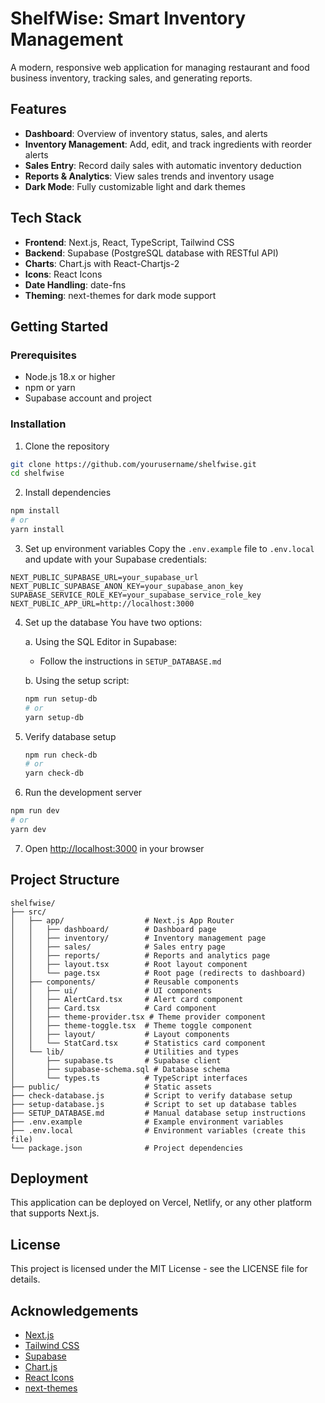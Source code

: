 # ShelfWise: Smart Inventory Management

A modern, responsive web application for managing restaurant and food business inventory, tracking sales, and generating reports.

## Features

- **Dashboard**: Overview of inventory status, sales, and alerts
- **Inventory Management**: Add, edit, and track ingredients with reorder alerts
- **Sales Entry**: Record daily sales with automatic inventory deduction
- **Reports & Analytics**: View sales trends and inventory usage
- **Dark Mode**: Fully customizable light and dark themes

## Tech Stack

- **Frontend**: Next.js, React, TypeScript, Tailwind CSS
- **Backend**: Supabase (PostgreSQL database with RESTful API)
- **Charts**: Chart.js with React-Chartjs-2
- **Icons**: React Icons
- **Date Handling**: date-fns
- **Theming**: next-themes for dark mode support

## Getting Started

### Prerequisites

- Node.js 18.x or higher
- npm or yarn
- Supabase account and project

### Installation

1. Clone the repository

```bash
git clone https://github.com/yourusername/shelfwise.git
cd shelfwise
```

2. Install dependencies

```bash
npm install
# or
yarn install
```

3. Set up environment variables
   Copy the `.env.example` file to `.env.local` and update with your Supabase credentials:

```
NEXT_PUBLIC_SUPABASE_URL=your_supabase_url
NEXT_PUBLIC_SUPABASE_ANON_KEY=your_supabase_anon_key
SUPABASE_SERVICE_ROLE_KEY=your_supabase_service_role_key
NEXT_PUBLIC_APP_URL=http://localhost:3000
```

4. Set up the database
   You have two options:

   a. Using the SQL Editor in Supabase:

   - Follow the instructions in `SETUP_DATABASE.md`

   b. Using the setup script:

   ```bash
   npm run setup-db
   # or
   yarn setup-db
   ```

5. Verify database setup

   ```bash
   npm run check-db
   # or
   yarn check-db
   ```

6. Run the development server

```bash
npm run dev
# or
yarn dev
```

7. Open [http://localhost:3000](http://localhost:3000) in your browser

## Project Structure

```
shelfwise/
├── src/
│   ├── app/                  # Next.js App Router
│   │   ├── dashboard/        # Dashboard page
│   │   ├── inventory/        # Inventory management page
│   │   ├── sales/            # Sales entry page
│   │   ├── reports/          # Reports and analytics page
│   │   ├── layout.tsx        # Root layout component
│   │   └── page.tsx          # Root page (redirects to dashboard)
│   ├── components/           # Reusable components
│   │   ├── ui/               # UI components
│   │   ├── AlertCard.tsx     # Alert card component
│   │   ├── Card.tsx          # Card component
│   │   ├── theme-provider.tsx # Theme provider component
│   │   ├── theme-toggle.tsx  # Theme toggle component
│   │   ├── layout/           # Layout components
│   │   └── StatCard.tsx      # Statistics card component
│   └── lib/                  # Utilities and types
│       ├── supabase.ts       # Supabase client
│       ├── supabase-schema.sql # Database schema
│       └── types.ts          # TypeScript interfaces
├── public/                   # Static assets
├── check-database.js         # Script to verify database setup
├── setup-database.js         # Script to set up database tables
├── SETUP_DATABASE.md         # Manual database setup instructions
├── .env.example              # Example environment variables
├── .env.local                # Environment variables (create this file)
└── package.json              # Project dependencies
```

## Deployment

This application can be deployed on Vercel, Netlify, or any other platform that supports Next.js.

## License

This project is licensed under the MIT License - see the LICENSE file for details.

## Acknowledgements

- [Next.js](https://nextjs.org/)
- [Tailwind CSS](https://tailwindcss.com/)
- [Supabase](https://supabase.io/)
- [Chart.js](https://www.chartjs.org/)
- [React Icons](https://react-icons.github.io/react-icons/)
- [next-themes](https://github.com/pacocoursey/next-themes)
